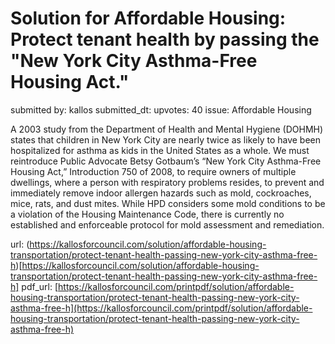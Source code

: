 # Solution for Affordable Housing: Protect tenant health by passing the "New York City Asthma-Free Housing Act." #

submitted by: kallos
submitted_dt: 
upvotes: 40
issue: Affordable Housing

A 2003 study from the Department of Health and Mental Hygiene (DOHMH) states that children in New York City are nearly twice as likely to have been hospitalized for asthma as kids in the United States as a whole. We must reintroduce Public Advocate Betsy Gotbaum’s “New York City Asthma-Free Housing Act,” Introduction 750 of 2008, to require owners of multiple dwellings, where a person with respiratory problems resides, to prevent and immediately remove indoor allergen hazards such as mold, cockroaches, mice, rats, and dust mites. While HPD considers some mold conditions to be a violation of the Housing Maintenance Code, there is currently no established and enforceable protocol for mold assessment and remediation.

url: (https://kallosforcouncil.com/solution/affordable-housing-transportation/protect-tenant-health-passing-new-york-city-asthma-free-h)[https://kallosforcouncil.com/solution/affordable-housing-transportation/protect-tenant-health-passing-new-york-city-asthma-free-h]
pdf_url: [https://kallosforcouncil.com/printpdf/solution/affordable-housing-transportation/protect-tenant-health-passing-new-york-city-asthma-free-h](https://kallosforcouncil.com/printpdf/solution/affordable-housing-transportation/protect-tenant-health-passing-new-york-city-asthma-free-h)